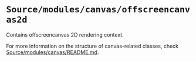 # `Source/modules/canvas/offscreencanvas2d`

Contains offscreencanvas 2D rendering context.

For more information on the structure of canvas-related classes, check
[Source/modules/canvas/README.md](../canvas/README.md).
